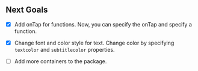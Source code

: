 <!--
This README describes the package. If you publish this package to pub.dev,
this README's contents appear on the landing page for your package.

For information about how to write a good package README, see the guide for
[writing package pages](https://dart.dev/guides/libraries/writing-package-pages).

For general information about developing packages, see the Dart guide for
[creating packages](https://dart.dev/guides/libraries/create-library-packages)
and the Flutter guide for
[developing packages and plugins](https://flutter.dev/developing-packages).
-->

## Next Goals

- [x] Add onTap for functions.
Now, you can specify the onTap and specify a function.

- [x] Change font and color style for text.
Change color by specifying `textcolor` and `subtitlecolor` properties.

- [ ] Add more containers to the package.
